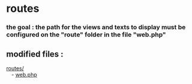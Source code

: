# routes

### the goal : the path for the views and texts to display must be configured on the "route" folder in the file "web.php"


modified files :
----------------
[routes/](https://github.com/Geoffrey-Carpentier/1st_laravel_project/tree/main/routes)
<br/>&emsp;- [web.php](https://github.com/Geoffrey-Carpentier/1st_laravel_project/blob/582a240708a039bf01b0245fdf2c778be89e3f09/routes/web.php)
